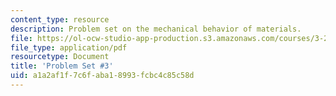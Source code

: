 ```yaml
---
content_type: resource
description: Problem set on the mechanical behavior of materials.
file: https://ol-ocw-studio-app-production.s3.amazonaws.com/courses/3-22-mechanical-behavior-of-materials-spring-2008/a1a2af1f7c6faba18993fcbc4c85c58d_ps3.pdf
file_type: application/pdf
resourcetype: Document
title: 'Problem Set #3'
uid: a1a2af1f-7c6f-aba1-8993-fcbc4c85c58d
---
```

